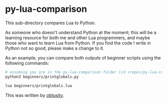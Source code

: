 # py-lua-comparison

This sub-directory compares Lua to Python.

As someone who doesn't understand Python at the moment; this will be a learning resource for both me and other Lua programmers, and maybe those who want to learn Lua from Python. If you find the code I write in Python not so good, please make a change to it.

As an example, you can compare both outputs of beginner scripts using the following commands:

```bash
# assuming you are in the py-lua-comparison folder (cd <repo>/py-lua-comparison)
python3 beginners/printglobals.py
```

```bash
lua beginners/printglobals.lua
```

This was written by [obtusity](https://github.com/obtusity).
